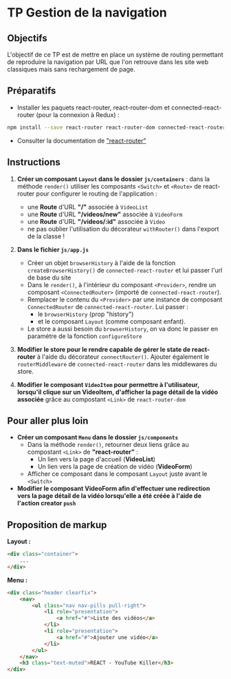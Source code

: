 # TP Gestion de la navigation

## Objectifs

L'objectif de ce TP est de mettre en place un système de routing permettant de reproduire la navigation par URL que l'on retrouve dans les site web classiques mais sans rechargement de page.

## Préparatifs

- Installer les paquets react-router, react-router-dom et connected-react-router (pour la connexion à Redux) :
```bash
npm install --save react-router react-router-dom connected-react-router
```
- Consulter la documentation de ["react-router"](https://github.com/ReactTraining/react-router/)

## Instructions
1. **Créer un composant `Layout` dans le dossier `js/containers`** : dans la méthode `render()` utiliser les composants `<Switch>` et `<Route>` de react-router pour configurer le routing de l'application :
	- une **Route** d'URL **"/"** associée à `VideoList`
	- une **Route** d'URL **"/videos/new"** associée à `VideoForm`
	- une **Route** d'URL **"/videos/:id"** associée à `Video`
	- ne pas oublier l'utilisation du décorateur `withRouter()` dans l'export de la classe !

2. **Dans le fichier `js/app.js`**
    + Créer un objet `browserHistory` à l'aide de la fonction `createBrowserHistory()` de `connected-react-router` et lui passer l'url de base du site
    + Dans le `render()`, à l'intérieur du composant `<Provider>`, rendre un composant `<ConnectedRouter>` (importé de `connected-react-router`).
    + Remplacer le contenu du `<Provider>` par une instance de composant `ConnectedRouter` de `connected-react-router`. Lui passer :
		* le `browserHistory` (prop "history")
		* et le composant `Layout` (comme composant enfant).
    + Le store a aussi besoin du `browserHistory`, on va donc le passer en paramètre de la fonction `configureStore`

3. **Modifier le store pour le rendre capable de gérer le state de react-router** à l'aide du décorateur `connectRouter()`. Ajouter également le `routerMiddleware` de `connected-react-router` dans les middlewares du store.

4. **Modifier le composant `VideoItem` pour permettre à l'utilisateur, lorsqu'il clique sur un VideoItem, d'afficher la page détail de la vidéo associée** grâce au compostant `<Link>` de `react-router-dom`

## Pour aller plus loin
- **Créer un composant `Menu` dans le dossier `js/components`**
    + Dans la méthode `render()`, retourner deux liens grâce au compostant `<Link>` de **"react-router"** :
        * Un lien vers la page d'accueil (**VideoList**)
        * Un lien vers la page de création de vidéo (**VideoForm**)
    + Afficher ce composant dans le composant `Layout` juste avant le `<Switch>`
- **Modifier le composant **VideoForm** afin d'effectuer une redirection vers la page détail de la vidéo lorsqu'elle a été créée à l'aide de l'action creator `push`**

## Proposition de markup
**Layout :**
```html
<div class="container">
    ...
</div>
```

**Menu :**
```html
<div class="header clearfix">
    <nav>
        <ul class="nav nav-pills pull-right">
            <li role="presentation">
                <a href="#">Liste des vidéos</a>
            </li>
            <li role="presentation">
                <a href="#">Ajouter une vidéo</a>
            </li>
        </ul>
    </nav>
    <h3 class="text-muted">REACT - YouTube Killer</h3>
</div>
```